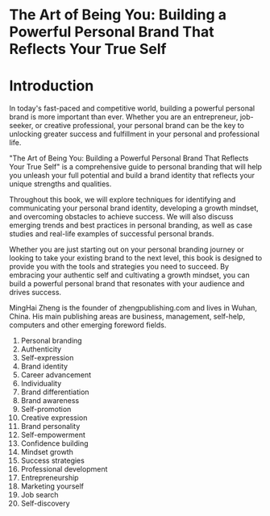 # The Art of Being You: Building a Powerful Personal Brand That Reflects Your True Self

# Introduction

In today's fast-paced and competitive world, building a powerful personal brand is more important than ever. Whether you are an entrepreneur, job-seeker, or creative professional, your personal brand can be the key to unlocking greater success and fulfillment in your personal and professional life.

"The Art of Being You: Building a Powerful Personal Brand That Reflects Your True Self" is a comprehensive guide to personal branding that will help you unleash your full potential and build a brand identity that reflects your unique strengths and qualities.

Throughout this book, we will explore techniques for identifying and communicating your personal brand identity, developing a growth mindset, and overcoming obstacles to achieve success. We will also discuss emerging trends and best practices in personal branding, as well as case studies and real-life examples of successful personal brands.

Whether you are just starting out on your personal branding journey or looking to take your existing brand to the next level, this book is designed to provide you with the tools and strategies you need to succeed. By embracing your authentic self and cultivating a growth mindset, you can build a powerful personal brand that resonates with your audience and drives success.

MingHai Zheng is the founder of zhengpublishing.com and lives in Wuhan, China. His main publishing areas are business, management, self-help, computers and other emerging foreword fields.


1. Personal branding
2. Authenticity
3. Self-expression
4. Brand identity
5. Career advancement
6. Individuality
7. Brand differentiation
8. Brand awareness
9. Self-promotion
10. Creative expression
11. Brand personality
12. Self-empowerment
13. Confidence building
14. Mindset growth
15. Success strategies
16. Professional development
17. Entrepreneurship
18. Marketing yourself
19. Job search
20. Self-discovery
